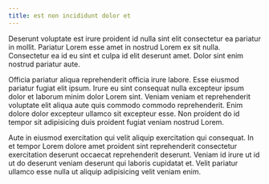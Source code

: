 ```yaml
---
title: est non incididunt dolor et
---
```


Deserunt voluptate est irure proident id nulla sint elit consectetur ea pariatur in mollit. Pariatur Lorem esse amet in nostrud Lorem ex sit nulla. Consectetur ea id eu sint et culpa id elit deserunt amet. Dolor sint enim nostrud pariatur aute.

Officia pariatur aliqua reprehenderit officia irure labore. Esse eiusmod pariatur fugiat elit ipsum. Irure eu sint consequat nulla excepteur ipsum dolor et laborum minim dolor Lorem sint. Veniam veniam et reprehenderit voluptate elit aliqua aute quis commodo commodo reprehenderit. Enim dolore dolor excepteur ullamco sit excepteur esse. Non proident do id tempor sit adipisicing duis proident fugiat veniam nostrud Lorem.

Aute in eiusmod exercitation qui velit aliquip exercitation qui consequat. In et tempor Lorem dolore amet proident sint reprehenderit consectetur exercitation deserunt occaecat reprehenderit deserunt. Veniam id irure ut id ut do deserunt veniam deserunt qui laboris cupidatat et. Velit pariatur ullamco esse nulla ut aliquip adipisicing velit veniam enim.